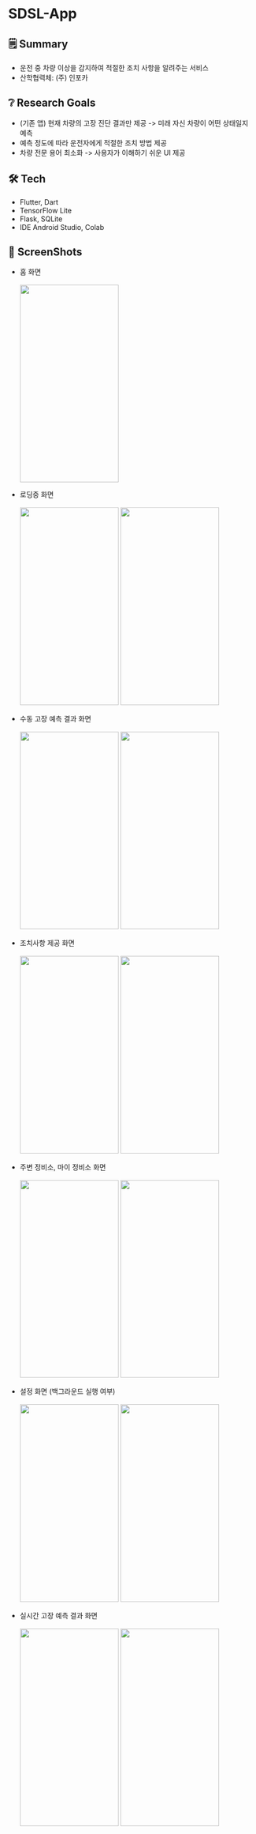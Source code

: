 # SDSL-App

## 🗒️ Summary
- 운전 중 차량 이상을 감지하여 적절한 조치 사항을 알려주는 서비스
- 산학협력체: (주) 인포카 

## ❔ Research Goals
- (기존 앱) 현재 차량의 고장 진단 결과만 제공 -> 미래 자신 차량이 어떤 상태일지 예측
- 예측 정도에 따라 운전자에게 적절한 조치 방법 제공
- 차량 전문 용어 최소화 -> 사용자가 이해하기 쉬운 UI 제공 

## 🛠 Tech
- Flutter, Dart
- TensorFlow Lite
- Flask, SQLite
- IDE Android Studio, Colab

## 📸 ScreenShots

- 홈 화면
<br><br><img src="https://github.com/Safe-Drive-Save-Life/SDSL-App/assets/76741411/823a301a-31ed-45ba-a8bf-150059dd2233" width="200" height="400"/>

- 로딩중 화면
<br><br><img src="https://github.com/Safe-Drive-Save-Life/SDSL-App/assets/76741411/569fe93c-5b5d-4e73-ac87-8f3ca6abd78c" width="200" height="400"/>    <img src="https://github.com/Safe-Drive-Save-Life/SDSL-App/assets/76741411/eba98be0-5195-4349-aeb8-8f0231ff3719" width="200" height="400"/>

- 수동 고장 예측 결과 화면
<br><br><img src="https://github.com/Safe-Drive-Save-Life/SDSL-App/assets/76741411/507e1ebc-9a81-4544-969d-d953db561191" width="200" height="400"/>    <img src="https://github.com/Safe-Drive-Save-Life/SDSL-App/assets/76741411/52eac35e-b388-4e43-8b4d-81c198533c13" width="200" height="400"/>

- 조치사항 제공 화면
<br><br><img src="https://github.com/Safe-Drive-Save-Life/SDSL-App/assets/76741411/578fe11a-1bff-4dbd-a8dc-1bec05b0084d" width="200" height="400"/>    <img src="https://github.com/Safe-Drive-Save-Life/SDSL-App/assets/76741411/c73d26ec-ec54-4cc1-90eb-8bdd124287e0" width="200" height="400"/>

- 주변 정비소, 마이 정비소 화면
<br><br><img src="https://github.com/Safe-Drive-Save-Life/SDSL-App/assets/76741411/e97a940d-6c5d-4325-9f25-6cc6548ffe7d" width="200" height="400"/>    <img src="https://github.com/Safe-Drive-Save-Life/SDSL-App/assets/76741411/66344565-30ab-410d-883b-dc7ca33e554c" width="200" height="400"/>

- 설정 화면 (백그라운드 실행 여부)
<br><br><img src="https://github.com/Safe-Drive-Save-Life/SDSL-App/assets/76741411/2145af6a-6327-42cc-a734-9fdc865794f9" width="200" height="400"/>    <img src="https://github.com/Safe-Drive-Save-Life/SDSL-App/assets/76741411/c7120ac2-c7f2-4f86-92f1-75b090c1b4c0" width="200" height="400"/>

- 실시간 고장 예측 결과 화면
<br><br><img src="https://github.com/Safe-Drive-Save-Life/SDSL-App/assets/76741411/87c0af7a-b448-403b-9cb2-18477c83145d" width="200" height="400"/>    <img src="https://github.com/Safe-Drive-Save-Life/SDSL-App/assets/76741411/ea64f4c9-0afb-40d3-a3e0-e77ee2211c00" width="200" height="400"/>



 




